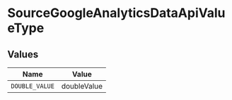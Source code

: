 # SourceGoogleAnalyticsDataApiValueType


## Values

| Name           | Value          |
| -------------- | -------------- |
| `DOUBLE_VALUE` | doubleValue    |